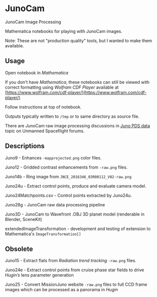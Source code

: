 # JunoCam
JunoCam Image Processing

Mathematica notebooks for playing with JunoCam images.

Note: These are not "production quality" tools, but I wanted to
make them available.

## Usage
Open notebook in _Mathematica_

If you don't have _Mathematica_, these notebooks can still be viewed with correct formatting using _Wolfram CDF Player_ available at [https://www.wolfram.com/cdf-player/](https://www.wolfram.com/cdf-player/)

Follow instructions at top of notebook.

Outputs typically written to `/tmp` or to same directory as source file.

There are JunoCam raw image processing discussions in [Juno PDS data](http://www.unmannedspaceflight.com/index.php?showtopic=8143) topic on Unmanned Spaceflight forums.

## Descriptions
Juno9 - Enhances `-mapprojected.png` color files.

Juno12 - Gridded contrast enhancements from `-raw.png` files.

Juno14b	 - Ring image from `JNCE_2016346_03R00112_V02-raw.png`

Juno24u - Extract control points, produce and evaluate camera model.

Juno24Matchpoints.csv - Control points extracted by Juno24u.

Juno28g - JunoCam raw data processing pipeline

Juno3D - JunoCam to Wavefront .OBJ 3D planet model (renderable in Blender, SceneKit)

extendedImageTransformation - development and testing of extension to Mathematica's `ImageTransformation[]`

## Obsolete

Juno15 - Extract flats from _Radiation trend tracking_ `-raw.png` files.

Juno24e - Extract control points from cruise phase star fields to drive *Hugin’s* lens parameter generation

Juno25 - Convert MissionJuno website `-raw.png` files to full CCD frame images which can be processed as a panorama in *Hugin*
